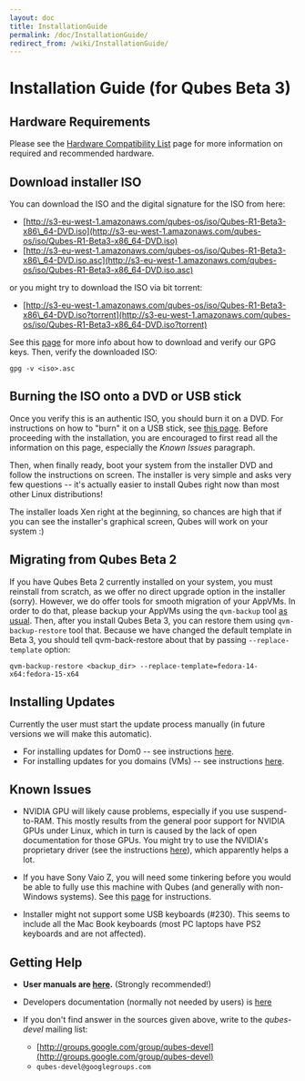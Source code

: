 ```yaml
---
layout: doc
title: InstallationGuide
permalink: /doc/InstallationGuide/
redirect_from: /wiki/InstallationGuide/
---
```


Installation Guide (for Qubes Beta 3)
=====================================

Hardware Requirements
---------------------

Please see the [Hardware Compatibility List](/doc/HCL) page for more information on required and recommended hardware.

Download installer ISO
----------------------

You can download the ISO and the digital signature for the ISO from here:

-   [http://s3-eu-west-1.amazonaws.com/qubes-os/iso/Qubes-R1-Beta3-x86\_64-DVD.iso](http://s3-eu-west-1.amazonaws.com/qubes-os/iso/Qubes-R1-Beta3-x86_64-DVD.iso)
-   [http://s3-eu-west-1.amazonaws.com/qubes-os/iso/Qubes-R1-Beta3-x86\_64-DVD.iso.asc](http://s3-eu-west-1.amazonaws.com/qubes-os/iso/Qubes-R1-Beta3-x86_64-DVD.iso.asc)

or you might try to download the ISO via bit torrent:

-   [http://s3-eu-west-1.amazonaws.com/qubes-os/iso/Qubes-R1-Beta3-x86\_64-DVD.iso?torrent](http://s3-eu-west-1.amazonaws.com/qubes-os/iso/Qubes-R1-Beta3-x86_64-DVD.iso?torrent)

See this [page](/doc/VerifyingSignatures) for more info about how to download and verify our GPG keys. Then, verify the downloaded ISO:

```
gpg -v <iso>.asc
```

Burning the ISO onto a DVD or USB stick
---------------------------------------

Once you verify this is an authentic ISO, you should burn it on a DVD. For instructions on how to "burn" it on a USB stick, see [this page](/doc/UsbInstallation). Before proceeding with the installation, you are encouraged to first read all the information on this page, especially the *Known Issues* paragraph.

Then, when finally ready, boot your system from the installer DVD and follow the instructions on screen. The installer is very simple and asks very few questions -- it's actually easier to install Qubes right now than most other Linux distributions!

The installer loads Xen right at the beginning, so chances are high that if you can see the installer's graphical screen, Qubes will work on your system :)

Migrating from Qubes Beta 2
---------------------------

If you have Qubes Beta 2 currently installed on your system, you must reinstall from scratch, as we offer no direct upgrade option in the installer (sorry). However, we do offer tools for smooth migration of your AppVMs. In order to do that, please backup your AppVMs using the ```qvm-backup``` tool [as usual](/doc/BackupRestore). Then, after you install Qubes Beta 3, you can restore them using ```qvm-backup-restore``` tool that. Because we have changed the default template in Beta 3, you should tell qvm-back-restore about that by passing ```--replace-template``` option:

```
qvm-backup-restore <backup_dir> --replace-template=fedora-14-x64:fedora-15-x64
```

Installing Updates
------------------

Currently the user must start the update process manually (in future versions we will make this automatic).

-   For installing updates for Dom0 -- see instructions [here](/doc/SoftwareUpdateDom0).
-   For installing updates for you domains (VMs) -- see instructions [here](/doc/SoftwareUpdateVM).

Known Issues
------------

-   NVIDIA GPU will likely cause problems, especially if you use suspend-to-RAM. This mostly results from the general poor support for NVIDIA GPUs under Linux, which in turn is caused by the lack of open documentation for those GPUs. You might try to use the NVIDIA's proprietary driver (see the instructions [here](/doc/InstallNvidiaDriver)), which apparently helps a lot.

-   If you have Sony Vaio Z, you will need some tinkering before you would be able to fully use this machine with Qubes (and generally with non-Windows systems). See this [page](/doc/SonyVaioTinkering) for instructions.

-   Installer might not support some USB keyboards (\#230). This seems to include all the Mac Book keyboards (most PC laptops have PS2 keyboards and are not affected).

Getting Help
------------

-   **User manuals are [here](/doc/UserDoc).** (Strongly recommended!)

-   Developers documentation (normally not needed by users) is [here](/doc/SystemDoc)

-   If you don't find answer in the sources given above, write to the *qubes-devel* mailing list:
    -   [http://groups.google.com/group/qubes-devel](http://groups.google.com/group/qubes-devel)
    -   ```qubes-devel@googlegroups.com```

